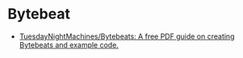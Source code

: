 # Bytebeat

* [TuesdayNightMachines/Bytebeats: A free PDF guide on creating Bytebeats and example code.](https://github.com/TuesdayNightMachines/Bytebeats)